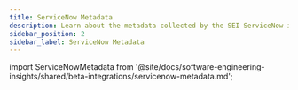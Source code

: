 ```yaml
---
title: ServiceNow Metadata
description: Learn about the metadata collected by the SEI ServiceNow integrations.
sidebar_position: 2
sidebar_label: ServiceNow Metadata
---
```


import ServiceNowMetadata from '@site/docs/software-engineering-insights/shared/beta-integrations/servicenow-metadata.md';

<ServiceNowMetadata />